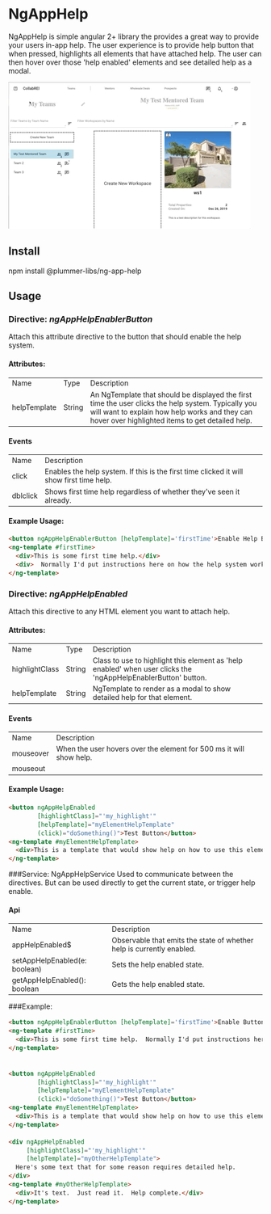 # NgAppHelp

NgAppHelp is simple angular 2+ library the provides a great way to provide your users in-app help.  The user experience is to provide help button that when pressed, highlights all elements that have attached help.  The user can then hover over those 'help enabled' elements and see detailed help as a modal.

![Demo Image](https://github.com/JeffPlummer/ng-shared-libs/blob/master/projects/ng-app-help/assets/help_demo.gif)

## Install
npm install @plummer-libs/ng-app-help

## Usage

### Directive: ***ngAppHelpEnablerButton***
Attach this attribute directive to the button that should enable the help system.

#### Attributes:
<table>
<tr><td>Name</td><td>Type</td><td>Description</td></tr>
<tr>
<td>helpTemplate</td>
<td>String</td>
<td>An NgTemplate that should be displayed the first time the user clicks the help system.  Typically you will want to explain how help works and they can hover over highlighted items to get detailed help.</td>
</tr>
</table> 

#### Events
<table>
<tr><td>Name</td><td>Description</td></tr>
<tr>
<td>click</td>
<td>Enables the help system.  If this is the first time clicked it will show first time help.</td>
</tr>
<tr>
<td>dblclick</td>
<td>Shows first time help regardless of whether they've seen it already.</td>
</tr>
</table> 

#### Example Usage:
```html
<button ngAppHelpEnablerButton [helpTemplate]='firstTime'>Enable Help Button</button>
<ng-template #firstTime>
  <div>This is some first time help.</div>
  <div>  Normally I'd put instructions here on how the help system works.</div>
</ng-template>
```



### Directive: ***ngAppHelpEnabled***
Attach this directive to any HTML element you want to attach help.
#### Attributes:
<table>
<tr><td>Name</td><td>Type</td><td>Description</td></tr>
<tr>
<td>highlightClass</td>
<td>String</td>
<td>Class to use to highlight this element as 'help enabled' when user clicks the 'ngAppHelpEnablerButton' button.</td>
</tr>
<tr>
<td>helpTemplate</td>
<td>String</td>
<td>NgTemplate to render as a modal to show detailed help for that element.</td>
</tr>
</table> 


#### Events
<table>
<tr><td>Name</td><td>Description</td></tr>
<tr>
<td>mouseover</td>
<td>When the user hovers over the element for 500 ms it will show help. </td>
</tr>
<tr>
<td>mouseout</td>
<td></td>
</tr>
</table> 


#### Example Usage:
```html
<button ngAppHelpEnabled 
        [highlightClass]="'my_highlight'"
        [helpTemplate]="myElementHelpTemplate"
        (click)="doSomething()">Test Button</button>
<ng-template #myElementHelpTemplate>
  <div>This is a template that would show help on how to use this element</div>
</ng-template>
```


###Service: NgAppHelpService
Used to communicate between the directives.  But can be used directly to get the current state, or trigger help enable.

#### Api
<table>
<tr><td>Name</td><td>Description</td></tr>
<tr>
<td>appHelpEnabled$</td>
<td>Observable that emits the state of whether help is currently enabled. </td>
</tr>
<tr>
<td>setAppHelpEnabled(e: boolean)</td>
<td>Sets the help enabled state.</td>
</tr>
<tr>
<td>getAppHelpEnabled(): boolean</td>
<td>Gets the help enabled state.</td>
</tr>
</table> 


###Example:
```html
<button ngAppHelpEnablerButton [helpTemplate]='firstTime'>Enable Button</button>
<ng-template #firstTime>
  <div>This is some first time help.  Normally I'd put instructions here on how the help system works.</div>
</ng-template>


<button ngAppHelpEnabled
        [highlightClass]="'my_highlight'"
        [helpTemplate]="myElementHelpTemplate"
        (click)="doSomething()">Test Button</button>
<ng-template #myElementHelpTemplate>
  <div>This is a template that would show help on how to use this element</div>
</ng-template>

<div ngAppHelpEnabled
     [highlightClass]="'my_highlight'"
     [helpTemplate]="myOtherHelpTemplate">
  Here's some text that for some reason requires detailed help.
</div>
<ng-template #myOtherHelpTemplate>
  <div>It's text.  Just read it.  Help complete.</div>
</ng-template>

```
